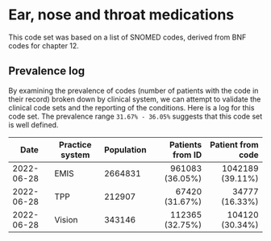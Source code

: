 # Ear, nose and throat medications

This code set was based on a list of SNOMED codes, derived from BNF codes for chapter 12.

## Prevalence log

By examining the prevalence of codes (number of patients with the code in their record) broken down by clinical system, we can attempt to validate the clinical code sets and the reporting of the conditions. Here is a log for this code set. The prevalence range `31.67% - 36.05%` suggests that this code set is well defined.

| Date       | Practice system | Population | Patients from ID | Patient from code |
| ---------- | --------------- | ---------- | ---------------: | ----------------: |
| 2022-06-28 | EMIS            | 2664831    |  961083 (36.05%) | 1042189 (39.11%)  |
| 2022-06-28 | TPP             |  212907    |   67420 (31.67%) |   34777 (16.33%)  |
| 2022-06-28 | Vision          |  343146    |  112365 (32.75%) |  104120 (30.34%)  |

